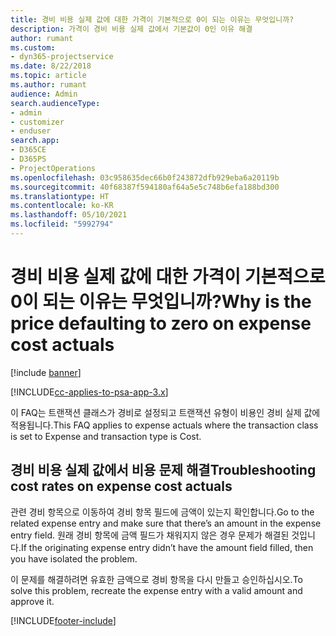 ```yaml
---
title: 경비 비용 실제 값에 대한 가격이 기본적으로 0이 되는 이유는 무엇입니까?
description: 가격이 경비 비용 실제 값에서 기본값이 0인 이유 해결
author: rumant
ms.custom:
- dyn365-projectservice
ms.date: 8/22/2018
ms.topic: article
ms.author: rumant
audience: Admin
search.audienceType:
- admin
- customizer
- enduser
search.app:
- D365CE
- D365PS
- ProjectOperations
ms.openlocfilehash: 03c958635dec66b0f243872dfb929eba6a20119b
ms.sourcegitcommit: 40f68387f594180af64a5e5c748b6efa188bd300
ms.translationtype: HT
ms.contentlocale: ko-KR
ms.lasthandoff: 05/10/2021
ms.locfileid: "5992794"
---
```

# <a name="why-is-the-price-defaulting-to-zero-on-expense-cost-actuals"></a><span data-ttu-id="18133-103">경비 비용 실제 값에 대한 가격이 기본적으로 0이 되는 이유는 무엇입니까?</span><span class="sxs-lookup"><span data-stu-id="18133-103">Why is the price defaulting to zero on expense cost actuals</span></span>

[!include [banner](../includes/psa-now-project-operations.md)]

[!INCLUDE[cc-applies-to-psa-app-3.x](../includes/cc-applies-to-psa-app-3x.md)]

<span data-ttu-id="18133-104">이 FAQ는 트랜잭션 클래스가 경비로 설정되고 트랜잭션 유형이 비용인 경비 실제 값에 적용됩니다.</span><span class="sxs-lookup"><span data-stu-id="18133-104">This FAQ applies to expense actuals where the transaction class is set to Expense and transaction type is Cost.</span></span>

## <a name="troubleshooting-cost-rates-on-expense-cost-actuals"></a><span data-ttu-id="18133-105">경비 비용 실제 값에서 비용 문제 해결</span><span class="sxs-lookup"><span data-stu-id="18133-105">Troubleshooting cost rates on expense cost actuals</span></span>

<span data-ttu-id="18133-106">관련 경비 항목으로 이동하여 경비 항목 필드에 금액이 있는지 확인합니다.</span><span class="sxs-lookup"><span data-stu-id="18133-106">Go to the related expense entry and make sure that there’s an amount in the expense entry field.</span></span> <span data-ttu-id="18133-107">원래 경비 항목에 금액 필드가 채워지지 않은 경우 문제가 해결된 것입니다.</span><span class="sxs-lookup"><span data-stu-id="18133-107">If the originating expense entry didn’t have the amount field filled, then you have isolated the problem.</span></span>
 
<span data-ttu-id="18133-108">이 문제를 해결하려면 유효한 금액으로 경비 항목을 다시 만들고 승인하십시오.</span><span class="sxs-lookup"><span data-stu-id="18133-108">To solve this problem, recreate the expense entry with a valid amount and approve it.</span></span>


[!INCLUDE[footer-include](../includes/footer-banner.md)]